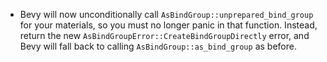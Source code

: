 - Bevy will now unconditionally call `AsBindGroup::unprepared_bind_group` for your materials, so you must no longer panic in that function. Instead, return the new `AsBindGroupError::CreateBindGroupDirectly` error, and Bevy will fall back to calling `AsBindGroup::as_bind_group` as before.
